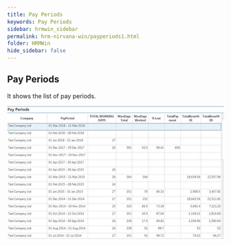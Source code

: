 ```yaml
---
title: Pay Periods
keywords: Pay Periods
sidebar: hrmwin_sidebar
permalink: hrm-nirvana-win/payperiods1.html
folder: HRMWin   
hide_sidebar: false
---
```


## Pay Periods

It shows the list of pay periods.

![](/images/payperiods1.jpg)
